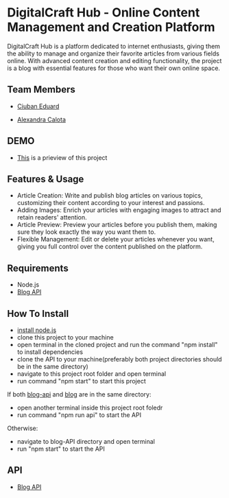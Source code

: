 # DigitalCraft Hub - Online Content Management and Creation Platform

DigitalCraft Hub is a platform dedicated to internet enthusiasts, giving them the ability to manage and organize their favorite articles from various fields online. With advanced content creation and editing functionality, the project is a blog with essential features for those who want their own online space.

## Team Members

- [Ciuban Eduard](https://github.com/eduard96c)

- [Alexandra Calota](https://github.com/Alle024gg)

## DEMO

- [This](https://eduard96c.github.io/blog/) is a prieview of this project

## Features & Usage

- Article Creation: Write and publish blog articles on various topics, customizing their content according to your interest and passions.
- Adding Images: Enrich your articles with engaging images to attract and retain readers' attention.
- Article Preview: Preview your articles before you publish them, making sure they look exactly the way you want them to.
- Flexible Management: Edit or delete your articles whenever you want, giving you full control over the content published on the platform.

## Requirements

- Node.js
- [Blog API](https://github.com/eduard96c/blog-API)

## How To Install

- [install node.js](https://nodejs.org/en/download)
- clone this project to your machine
- open terminal in the cloned project and run the command "npm install" to install dependencies
- clone the API to your machine(preferably both project directories should be in the same directory)
- navigate to this project root folder and open terminal
- run command "npm start" to start this project

If both [blog-api](https://github.com/eduard96c/blog-API) and [blog](https://eduard96c.github.io/blog/) are in the same directory:

- open another terminal inside this project root foledr
- run command "npm run api" to start the API

Otherwise:

- navigate to blog-API directory and open terminal
- run "npm start" to start the API

## API

- [Blog API](https://github.com/eduard96c/blog-API)
